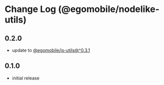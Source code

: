 # Change Log (@egomobile/nodelike-utils)

## 0.2.0

- update to [@egomobile/js-utils@^0.3.1](https://github.com/egomobile/js-utils)

## 0.1.0

- initial release

